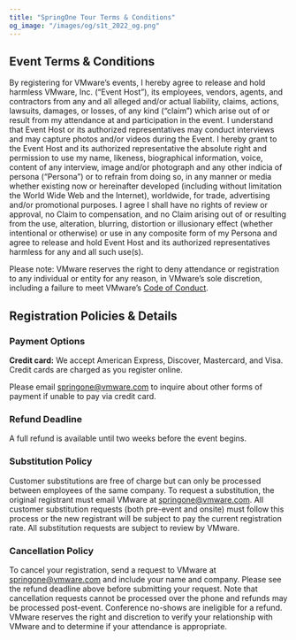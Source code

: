 ```yaml
---
title: "SpringOne Tour Terms & Conditions"
og_image: "/images/og/s1t_2022_og.png"
---
```


## Event Terms & Conditions

<p>
By registering for VMware’s events, I hereby agree to release and hold harmless VMware, Inc. (“Event Host”), its employees, vendors, agents, and contractors from any and all alleged and/or actual liability, claims, actions, lawsuits, damages, or losses, of any kind (“claim”) which arise out of or result from my attendance at and participation in the event. I understand that Event Host or its authorized representatives may conduct interviews and may capture photos and/or videos during the Event. I hereby grant to the Event Host and its authorized representative the absolute right and permission to use my name, likeness, biographical information, voice, content of any interview, image and/or photograph and any other indicia of persona (“Persona”) or to refrain from doing so, in any manner or media whether existing now or hereinafter developed (including without limitation the World Wide Web and the Internet), worldwide, for trade, advertising and/or promotional purposes. I agree I shall have no rights of review or approval, no Claim to compensation, and no Claim arising out of or resulting from the use, alteration, blurring, distortion or illusionary effect (whether intentional or otherwise) or use in any composite form of my Persona and agree to release and hold Event Host and its authorized representatives harmless for any and all such use(s).
</p>

<p>
Please note: VMware reserves the right to deny attendance or registration to any individual or entity for any reason, in VMware’s sole discretion, including a failure to meet VMware’s <a href="/developer/code-of-conduct/" target="_blank">Code of Conduct</a>.
</p>

## Registration Policies & Details

### Payment Options

<p>
<strong>Credit card:</strong> We accept American Express, Discover, Mastercard, and Visa. Credit cards are charged as you register online.
</p>

<p>
Please email <a href="mailto:springone@vmware.com">springone@vmware.com</a> to inquire about other forms of payment if unable to pay via credit card.
</p>

### Refund Deadline

<p>
A full refund is available until two weeks before the event begins.
</p>

### Substitution Policy

<p>
Customer substitutions are free of charge but can only be processed between employees of the same company. To request a substitution, the original registrant must email VMware at <a href="mailto:springone@vmware.com">springone@vmware.com</a>. All customer substitution requests (both pre-event and onsite) must follow this process or the new registrant will be subject to pay the current registration rate. All substitution requests are subject to review by VMware.
</p>

### Cancellation Policy

<p>
To cancel your registration, send a request to VMware at <a href="mailto:springone@vmware.com">springone@vmware.com</a> and include your name and company. Please see the refund deadline above before submitting your request. Note that cancellation requests cannot be processed over the phone and refunds may be processed post-event. Conference no-shows are ineligible for a refund. VMware reserves the right and discretion to verify your relationship with VMware and to determine if your attendance is appropriate.
</p>
